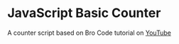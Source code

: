 # JavaScript Basic Counter
A counter script based on Bro Code tutorial on [YouTube](https://www.youtube.com/watch?v=uSJXZ3LkABE&list=PLZPZq0r_RZOO1zkgO4bIdfuLpizCeHYKv&index=7)